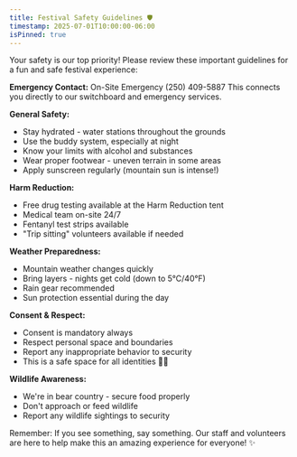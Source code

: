 ```yaml
---
title: Festival Safety Guidelines 🛡️
timestamp: 2025-07-01T10:00:00-06:00
isPinned: true
---
```


Your safety is our top priority! Please review these important guidelines for a fun and safe festival experience:

**Emergency Contact:** On-Site Emergency (250) 409-5887
This connects you directly to our switchboard and emergency services.

**General Safety:**
- Stay hydrated - water stations throughout the grounds
- Use the buddy system, especially at night
- Know your limits with alcohol and substances
- Wear proper footwear - uneven terrain in some areas
- Apply sunscreen regularly (mountain sun is intense!)

**Harm Reduction:**
- Free drug testing available at the Harm Reduction tent
- Medical team on-site 24/7
- Fentanyl test strips available
- "Trip sitting" volunteers available if needed

**Weather Preparedness:**
- Mountain weather changes quickly
- Bring layers - nights get cold (down to 5°C/40°F)
- Rain gear recommended
- Sun protection essential during the day

**Consent & Respect:**
- Consent is mandatory always
- Respect personal space and boundaries
- Report any inappropriate behavior to security
- This is a safe space for all identities 🏳️‍🌈

**Wildlife Awareness:**
- We're in bear country - secure food properly
- Don't approach or feed wildlife
- Report any wildlife sightings to security

Remember: If you see something, say something. Our staff and volunteers are here to help make this an amazing experience for everyone! ✨